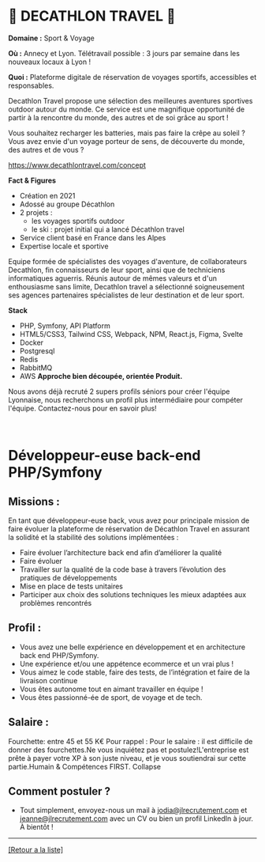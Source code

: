 # 🏃 DECATHLON TRAVEL 🚴

**Domaine :** Sport & Voyage

**Où :** Annecy et Lyon. Télétravail possible : 3 jours par semaine dans les nouveaux locaux à Lyon ! 

**Quoi :** Plateforme digitale de réservation de voyages sportifs, accessibles et responsables.

Decathlon Travel propose une sélection des meilleures aventures sportives outdoor autour du monde. Ce service est une magnifique opportunité de partir à la rencontre du monde, des autres et de soi grâce au sport !

Vous souhaitez recharger les batteries, mais pas faire la crêpe au soleil ? Vous avez envie d'un voyage porteur de sens, de découverte du monde, des autres et de vous ?

https://www.decathlontravel.com/concept

**Fact & Figures**

* Création en 2021
* Adossé au groupe Décathlon
* 2 projets :
	* les voyages sportifs outdoor
	* le ski : projet initial qui a lancé Décathlon travel
* Service client basé en France dans les Alpes
* Expertise locale et sportive

Equipe formée de spécialistes des voyages d'aventure, de collaborateurs Decathlon, fin connaisseurs de leur sport, ainsi que de techniciens informatiques aguerris. Réunis autour de mêmes valeurs et d'un enthousiasme sans limite, Decathlon travel a sélectionné soigneusement ses agences partenaires spécialistes de leur destination et de leur sport. 

**Stack**

* PHP, Symfony, API Platform
* HTML5/CSS3, Tailwind CSS, Webpack, NPM, React.js, Figma, Svelte
* Docker
* Postgresql
* Redis
* RabbitMQ
* AWS
**Approche bien découpée, orientée Produit.**

Nous avons déjà recruté 2 supers profils séniors pour créer l'équipe Lyonnaise, nous recherchons un profil plus intermédiaire pour compéter l'équipe. Contactez-nous pour en savoir plus!

  
# Développeur-euse back-end PHP/Symfony

## Missions : 

En tant que développeur-euse back, vous avez pour principale mission de faire évoluer la plateforme de réservation de Décathlon Travel en assurant la solidité et la stabilité des solutions implémentées : 

* Faire évoluer l’architecture back end afin d’améliorer la qualité
* Faire évoluer 
* Travailler sur la qualité de la code base à travers l’évolution des pratiques de développements 
* Mise en place de tests unitaires
* Participer aux choix des solutions techniques les mieux adaptées aux problèmes rencontrés

## Profil :

* Vous avez une belle expérience en développement et en architecture back end PHP/Symfony.
* Une expérience et/ou une appétence ecommerce et un vrai plus ! 
* Vous aimez le code stable, faire des tests, de l’intégration et faire de la livraison continue
* Vous êtes autonome tout en aimant travailler en équipe ! 
* Vous êtes passionné-ée de sport, de voyage et de tech.

## Salaire :

Fourchette: entre 45 et 55 K€ 
Pour rappel : Pour le salaire : il est difficile de donner des fourchettes.Ne vous inquiétez pas et postulez!L'entreprise est prête à payer votre XP à son juste niveau, et je vous soutiendrai sur cette partie.Humain & Compétences FIRST. 
Collapse




## Comment postuler ?   

* Tout simplement, envoyez-nous un mail à jodia@jlrecrutement.com et jeanne@jlrecrutement.com avec un CV ou bien un profil LinkedIn à jour. À bientôt !


----
<a href="https://github.com/jlondiche/job-board-php/blob/master/README.md">[Retour a la liste]</a>

